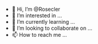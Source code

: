 - 👋 Hi, I’m @Rosecler
- 👀 I’m interested in ...
- 🌱 I’m currently learning ...
- 💞️ I’m looking to collaborate on ...
- 📫 How to reach me ...

<!---
Rosecler/Rosecler is a ✨ special ✨ repository because its `README.md` (this file) appears on your GitHub profile.
You can click the Preview link to take a look at your changes.
--->
